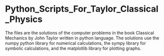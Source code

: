 # Python_Scripts_For_Taylor_Classical_Physics
The files are the solutions of the computer problems in the book
Classical Mechanics by John Taylor written in python language. 
The solutions use the numpy python library for numerical
calculations, the sympy library for symbolic calculations, and
the matplotlib library for plotting graphs.
